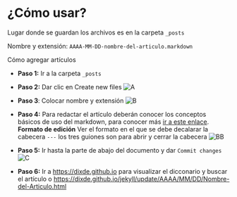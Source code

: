 
# ¿Cómo usar?

Lugar donde se guardan los archivos es en la carpeta `_posts` 

Nombre y extensión:
`AAAA-MM-DD-nombre-del-articulo.markdown`

Cómo agregar artículos  
* **Paso 1:** Ir a la carpeta `_posts` 
* **Paso 2:** Dar clic en Create new files
![A](https://dixde.github.io/css/aa.PNG)
* **Paso 3**: Colocar nombre y extensión
![B](https://dixde.github.io/css/cc.PNG)
* **Paso 4:** Para redactar el artículo deberán conocer los conceptos básicos de uso del markdown, para conocer más [ir a este enlace](http://joedicastro.com/pages/markdown.html). 
**Formato de edición** Ver el formato en el que se debe decalarar la cabecera `---` los tres guiones son para abrir y cerrar la cabecera ![BB](https://dixde.github.io/css/aaa.PNG)

* **Paso 5:** Ir hasta la parte de abajo del documento y dar `Commit changes`
![C](https://dixde.github.io/css/bb.PNG)
* **Paso 6:** Ir a https://dixde.github.io para visualizar el dicconario y buscar el artículo o https://dixde.github.io/jekyll/update/AAAA/MM/DD/Nombre-del-Articulo.html

